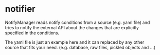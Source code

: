 # notifier

NotifyManager reads notify conditions from a source (e.g. yaml file) and tries to
notify the external API about the changes that are explicitly specified in the conditions.

The yaml file is just an example here and it can replaced by any other
source that fits your need. (e.g. database, raw files, pickled objects and ...)
